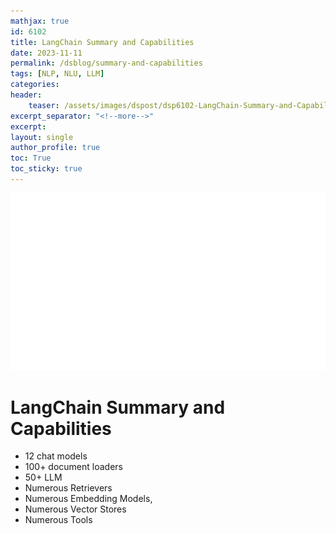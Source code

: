 ```yaml
---
mathjax: true
id: 6102
title: LangChain Summary and Capabilities
date: 2023-11-11
permalink: /dsblog/summary-and-capabilities
tags: [NLP, NLU, LLM]
categories:
header:
    teaser: /assets/images/dspost/dsp6102-LangChain-Summary-and-Capabilities.jpg
excerpt_separator: "<!--more-->"  
excerpt:  
layout: single  
author_profile: true  
toc: True  
toc_sticky: true
---
```


![LangChain Summary and Capabilities](/assets/images/dspost/dsp6102-LangChain-Summary-and-Capabilities.jpg)

# LangChain Summary and Capabilities

- 12 chat models
- 100+ document loaders 
- 50+ LLM 
- Numerous Retrievers 
- Numerous Embedding Models,
- Numerous Vector Stores 
- Numerous Tools 


